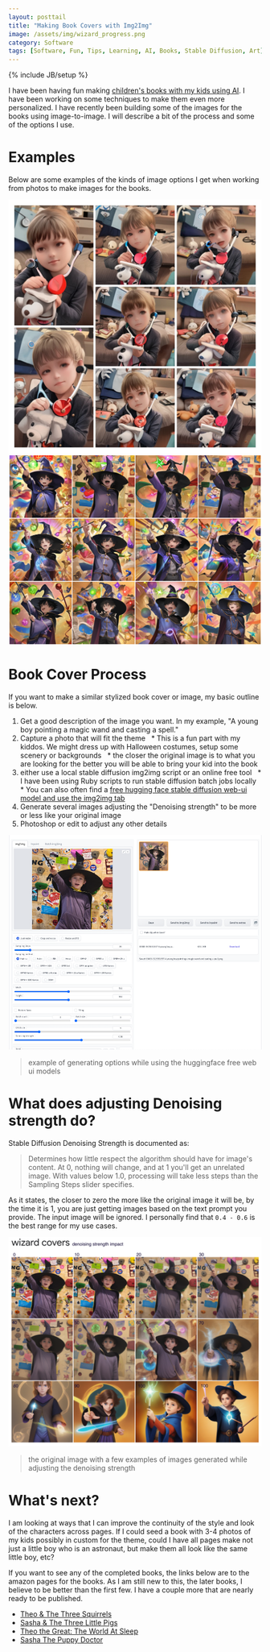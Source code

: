 ```yaml
---
layout: posttail
title: "Making Book Covers with Img2Img"
image: /assets/img/wizard_progress.png
category: Software
tags: [Software, Fun, Tips, Learning, AI, Books, Stable Diffusion, Art]
---
```

{% include JB/setup %}

I have been having fun making [children's books with my kids using AI](https://www.mayerdan.com/fun/2022/12/20/ai-book-building). I have been working on some techniques to make them even more personalized. I have recently been building some of the images for the books using image-to-image. I will describe a bit of the process and some of the options I use.

# Examples

Below are some examples of the kinds of image options I get when working from photos to make images for the books.

![A young girl as a puppy doctor](/assets/img/aDocSashaCollage.jpeg)  
![A young boy wizard](/assets/img/aboywizard-collage.png)

# Book Cover Process

If you want to make a similar stylized book cover or image, my basic outline is below.

1. Get a good description of the image you want. In my example, "A young boy pointing a magic wand and casting a spell."
2. Capture a photo that will fit the theme
  * This is a fun part with my kiddos. We might dress up with Halloween costumes, setup some scenery or backgrounds
  * the closer the original image is to what you are looking for the better you will be able to bring your kid into the book
3. either use a local stable diffusion img2img script or an online free tool
  * I have been using Ruby scripts to run stable diffusion batch jobs locally
  * You can also often find a [free hugging face stable diffusion web-ui model and use the img2img tab](https://huggingface.co/spaces/DucHaiten/webui)
4. Generate several images adjusting the "Denoising strength" to be more or less like your original image
5. Photoshop or edit to adjust any other details

![Example using huggingface web-ui](/assets/img/awizardhuggingface.png)
> example of generating options while using the huggingface free web ui models

# What does adjusting Denoising strength do?

Stable Diffusion Denoising Strength is documented as:

> Determines how little respect the algorithm should have for image's content. At 0, nothing will change, and at 1 you'll get an unrelated image. With values below 1.0, processing will take less steps than the Sampling Steps slider specifies.

As it states, the closer to zero the more like the original image it will be, by the time it is 1, you are just getting images based on the text prompt you provide. The input image will be ignored. I personally find that `0.4 - 0.6` is the best range for my use cases.

![The impact of a wizard image when increasing the enoising Strength](/assets/img/wizard_progress.png)
> the original image with a few examples of images generated while adjusting the denoising strength

# What's next?

I am looking at ways that I can improve the continuity of the style and look of the characters across pages. If I could seed a book with 3-4 photos of my kids possibly in custom for the theme, could I have all pages make not just a little boy who is an astronaut, but make them all look like the same little boy, etc?

If you want to see any of the completed books, the links below are to the amazon pages for the books. As I am still new to this, the later books, I believe to be better than the first few. I have a couple more that are nearly ready to be published.

* [Theo & The Three Squirrels](https://www.amazon.com/dp/B0BPG9GNFL)
* [Sasha & The Three Little Pigs](https://www.amazon.com/dp/B0BHSZF1QG)
* [Theo the Great: The World At Sleep](https://www.amazon.com/dp/B0BV3732Y8)
* [Sasha The Puppy Doctor](https://www.amazon.com/dp/B0BW3G1491)